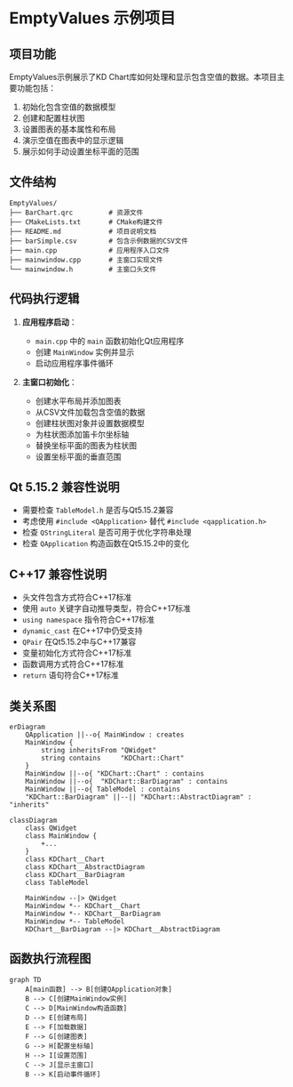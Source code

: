 # EmptyValues 示例项目

## 项目功能

EmptyValues示例展示了KD Chart库如何处理和显示包含空值的数据。本项目主要功能包括：

1. 初始化包含空值的数据模型
2. 创建和配置柱状图
3. 设置图表的基本属性和布局
4. 演示空值在图表中的显示逻辑
5. 展示如何手动设置坐标平面的范围

## 文件结构

```
EmptyValues/
├── BarChart.qrc         # 资源文件
├── CMakeLists.txt       # CMake构建文件
├── README.md            # 项目说明文档
├── barSimple.csv        # 包含示例数据的CSV文件
├── main.cpp             # 应用程序入口文件
├── mainwindow.cpp       # 主窗口实现文件
└── mainwindow.h         # 主窗口头文件
```

## 代码执行逻辑

1. **应用程序启动**：
   - `main.cpp` 中的 `main` 函数初始化Qt应用程序
   - 创建 `MainWindow` 实例并显示
   - 启动应用程序事件循环

2. **主窗口初始化**：
   - 创建水平布局并添加图表
   - 从CSV文件加载包含空值的数据
   - 创建柱状图对象并设置数据模型
   - 为柱状图添加笛卡尔坐标轴
   - 替换坐标平面的图表为柱状图
   - 设置坐标平面的垂直范围

## Qt 5.15.2 兼容性说明

- 需要检查 `TableModel.h` 是否与Qt5.15.2兼容
- 考虑使用 `#include <QApplication>` 替代 `#include <qapplication.h>`
- 检查 `QStringLiteral` 是否可用于优化字符串处理
- 检查 `QApplication` 构造函数在Qt5.15.2中的变化

## C++17 兼容性说明

- 头文件包含方式符合C++17标准
- 使用 `auto` 关键字自动推导类型，符合C++17标准
- `using namespace` 指令符合C++17标准
- `dynamic_cast` 在C++17中仍受支持
- `QPair` 在Qt5.15.2中与C++17兼容
- 变量初始化方式符合C++17标准
- 函数调用方式符合C++17标准
- `return` 语句符合C++17标准

## 类关系图

```mermaid
erDiagram
    QApplication ||--o{ MainWindow : creates
    MainWindow {
        string inheritsFrom "QWidget"
        string contains     "KDChart::Chart"
    }
    MainWindow ||--o{ "KDChart::Chart" : contains
    MainWindow ||--o{  "KDChart::BarDiagram" : contains
    MainWindow ||--o{ TableModel : contains
    "KDChart::BarDiagram" ||--|| "KDChart::AbstractDiagram" : "inherits"
```

```mermaid
classDiagram
    class QWidget
    class MainWindow {
        +...
    }
    class KDChart__Chart
    class KDChart__AbstractDiagram
    class KDChart__BarDiagram
    class TableModel

    MainWindow --|> QWidget
    MainWindow *-- KDChart__Chart
    MainWindow *-- KDChart__BarDiagram
    MainWindow *-- TableModel
    KDChart__BarDiagram --|> KDChart__AbstractDiagram
```

## 函数执行流程图

```mermaid
graph TD
    A[main函数] --> B[创建QApplication对象]
    B --> C[创建MainWindow实例]
    C --> D[MainWindow构造函数]
    D --> E[创建布局]
    E --> F[加载数据]
    F --> G[创建图表]
    G --> H[配置坐标轴]
    H --> I[设置范围]
    C --> J[显示主窗口]
    B --> K[启动事件循环]
```